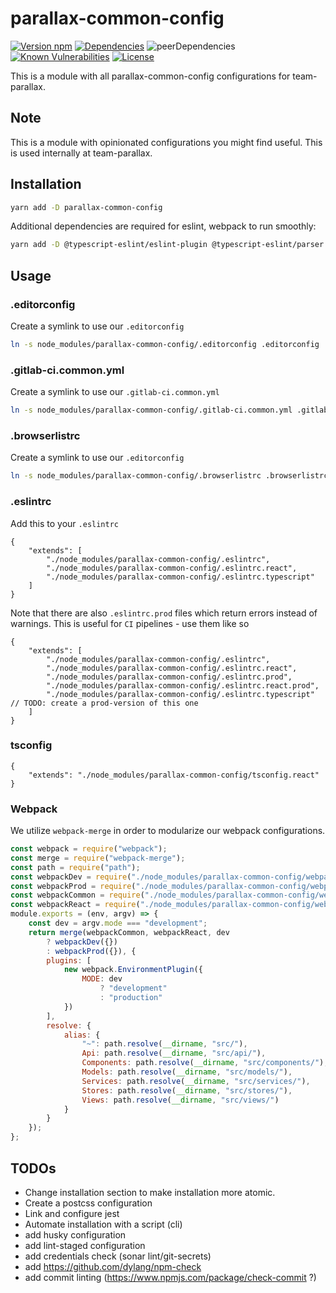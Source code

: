 # parallax-common-config
[![Version npm][version]](http://npmjs.com/package/parallax-common-config)
[![Dependencies][david]](https://david-dm.org/team-parallax/parallax-common-config)
![peerDependencies][peer]
[![Known Vulnerabilities][vulnerabilities]](https://snyk.io/test/npm/parallax-common-config)
[![License][license]](https://opensource.org/licenses/MIT)

[version]: http://img.shields.io/npm/v/parallax-common-config.svg?style=flat-square
[david]: https://img.shields.io/david/team-parallax/parallax-common-config.svg?style=flat-square
[peer]: https://img.shields.io/david/peer/team-parallax/parallax-common-config.svg?style=flat-square
[vulnerabilities]: https://snyk.io/test/npm/parallax-common-config/badge.svg?style=flat-square
[license]: https://img.shields.io/badge/License-MIT-brightgreen.svg?style=flat-square

This is a module with all parallax-common-config configurations for team-parallax.

## Note
This is a module with opinionated configurations you might find useful. This is used internally at team-parallax. 

## Installation
```bash
yarn add -D parallax-common-config
```
Additional dependencies are required for eslint, webpack to run smoothly:
```bash
yarn add -D @typescript-eslint/eslint-plugin @typescript-eslint/parser autoprefixer awesome-typescript-loader cache-loader css-loader css-modules-typescript-loader eslint-config-react-app eslint-loader eslint-plugin-filenames eslint-plugin-sort-keys-fix eslint-plugin-import-alias eslint-plugin-jsdoc eslint-plugin-react eslint-plugin-sort-imports-es6-autofix eslint-plugin-unused-imports extract-css-chunks-webpack-plugin file-loader html-webpack-plugin style-loader svg-inline-loader typescript typescript-eslint-parser typings-for-css-modules-loader url-loader webpack-merge eslint-plugin-import
```



## Usage
### .editorconfig
Create a symlink to use our `.editorconfig`
```bash
ln -s node_modules/parallax-common-config/.editorconfig .editorconfig
```
### .gitlab-ci.common.yml
Create a symlink to use our `.gitlab-ci.common.yml`
```bash
ln -s node_modules/parallax-common-config/.gitlab-ci.common.yml .gitlab-ci.common.yml
```
### .browserlistrc
Create a symlink to use our `.editorconfig`
```bash
ln -s node_modules/parallax-common-config/.browserlistrc .browserlistrc
```
### .eslintrc
Add this to your `.eslintrc`
```json5
{
	"extends": [
		"./node_modules/parallax-common-config/.eslintrc",
		"./node_modules/parallax-common-config/.eslintrc.react",
		"./node_modules/parallax-common-config/.eslintrc.typescript"
	]
}
```
Note that there are also `.eslintrc.prod` files which return errors instead of warnings. This is useful for `CI` pipelines - use them like so
```json5
{
	"extends": [
		"./node_modules/parallax-common-config/.eslintrc",
		"./node_modules/parallax-common-config/.eslintrc.react",
		"./node_modules/parallax-common-config/.eslintrc.prod",
		"./node_modules/parallax-common-config/.eslintrc.react.prod",
		"./node_modules/parallax-common-config/.eslintrc.typescript" // TODO: create a prod-version of this one
	]
}
```
### tsconfig
```json5
{
	"extends": "./node_modules/parallax-common-config/tsconfig.react"
}
```
### Webpack
We utilize `webpack-merge` in order to modularize our webpack configurations.
```javascript
const webpack = require("webpack");
const merge = require("webpack-merge");
const path = require("path");
const webpackDev = require("./node_modules/parallax-common-config/webpack.config.dev");
const webpackProd = require("./node_modules/parallax-common-config/webpack.config.prod");
const webpackCommon = require("./node_modules/parallax-common-config/webpack.config.common");
const webpackReact = require("./node_modules/parallax-common-config/webpack.config.react");
module.exports = (env, argv) => {
	const dev = argv.mode === "development";
	return merge(webpackCommon, webpackReact, dev
		? webpackDev({})
		: webpackProd({}), {
		plugins: [
			new webpack.EnvironmentPlugin({
				MODE: dev
					? "development"
					: "production"
			})
		],
		resolve: {
			alias: {
				"~": path.resolve(__dirname, "src/"),
				Api: path.resolve(__dirname, "src/api/"),
				Components: path.resolve(__dirname, "src/components/"),
				Models: path.resolve(__dirname, "src/models/"),
				Services: path.resolve(__dirname, "src/services/"),
				Stores: path.resolve(__dirname, "src/stores/"),
				Views: path.resolve(__dirname, "src/views/")
			}
		}
	});
};
```
## TODOs
* Change installation section to make installation more atomic.
* Create a postcss configuration
* Link and configure jest
* Automate installation with a script (cli)
* add husky configuration
* add lint-staged configuration
* add credentials check (sonar lint/git-secrets)
* add https://github.com/dylang/npm-check
* add commit linting (https://www.npmjs.com/package/check-commit ?)
